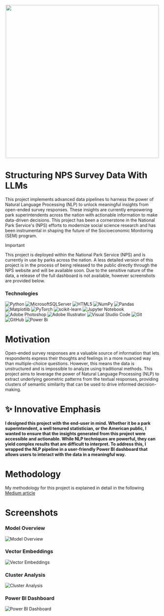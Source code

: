 <p align="center">
    <img src="https://github.com/austinlackey/nps-sem/blob/main/Writeup%20Files/Medium%20Title%20Text.png" width="500">
</p>

# Structuring NPS Survey Data With LLMs
This project implements advanced data pipelines to harness the power of Natural Language Processing (NLP) to unlock meaningful insights from open-ended survey responses. These insights are currently empowering park superintendents across the nation with actionable information to make data-driven decisions. This project has been a cornerstone in the National Park Service's (NPS) efforts to modernize social science research and has been instrumental in shaping the future of the Socioeconomic Monitoring (SEM) program.

> [!IMPORTANT]
> This project is deployed within the National Park Service (NPS) and is currently in use by parks across the nation. A less detailed version of this project is in the process of being released to the public directly through the NPS website and will be available soon. Due to the sensitive nature of the data, a release of the full dashboard is not available, however screenshots are provided below.

### Technologies
![Python](https://img.shields.io/badge/python-3670A0?style=for-the-badge&logo=python&logoColor=ffdd54)
![MicrosoftSQLServer](https://img.shields.io/badge/Microsoft%20SQL%20Server-CC2927?style=for-the-badge&logo=microsoft%20sql%20server&logoColor=white)
![HTML5](https://img.shields.io/badge/html5-%23E34F26.svg?style=for-the-badge&logo=html5&logoColor=white)
![NumPy](https://img.shields.io/badge/numpy-%23013243.svg?style=for-the-badge&logo=numpy&logoColor=white)
![Pandas](https://img.shields.io/badge/pandas-%23150458.svg?style=for-the-badge&logo=pandas&logoColor=white)
![Matplotlib](https://img.shields.io/badge/Matplotlib-%23ffffff.svg?style=for-the-badge&logo=Matplotlib&logoColor=black)
![PyTorch](https://img.shields.io/badge/PyTorch-%23EE4C2C.svg?style=for-the-badge&logo=PyTorch&logoColor=white)
![scikit-learn](https://img.shields.io/badge/scikit--learn-%23F7931E.svg?style=for-the-badge&logo=scikit-learn&logoColor=white)
![Jupyter Notebook](https://img.shields.io/badge/jupyter-%23FA0F00.svg?style=for-the-badge&logo=jupyter&logoColor=white)
![Adobe Photoshop](https://img.shields.io/badge/adobe%20photoshop-%2331A8FF.svg?style=for-the-badge&logo=adobe%20photoshop&logoColor=white)
![Adobe Illustrator](https://img.shields.io/badge/adobe%20illustrator-%23FF9A00.svg?style=for-the-badge&logo=adobe%20illustrator&logoColor=white)
![Visual Studio Code](https://img.shields.io/badge/Visual%20Studio%20Code-0078d7.svg?style=for-the-badge&logo=visual-studio-code&logoColor=white)
![Git](https://img.shields.io/badge/git-%23F05033.svg?style=for-the-badge&logo=git&logoColor=white)
![GitHub](https://img.shields.io/badge/github-%23121011.svg?style=for-the-badge&logo=github&logoColor=white)
![Power Bi](https://img.shields.io/badge/power_bi-F2C811?style=for-the-badge&logo=powerbi&logoColor=black)


# Motivation
Open-ended survey responses are a valuable source of information that lets respondents express their thoughts and feelings in a more nuanced way than multiple-choice questions. However, this means the data is unstructured and is impossible to analyze using traditional methods. This project aims to leverage the power of Natural Language Processing (NLP) to extract underlying geometric patterns from the textual responses, providing clusters of semantic similarity that can be used to drive informed decision-making.

# :sparkles: Innovative Emphasis
**I designed this project with the end-user in mind. Whether it be a park superintendent, a well tenured statistician, or the American public, I wanted to ensure that the insights generated from this project were accessible and actionable. While NLP techniques are powerful, they can yield complex results that are difficult to interpret. To address this, I wrapped the NLP pipeline in a user-friendly Power BI dashboard that allows users to interact with the data in a meaningful way.**

# Methodology
My methodology for this project is explained in detail in the following
[Medium article](https://medium.com/@austin-lackey/parsing-the-park-goer-perspective-0f432fd1b65f)

# Screenshots

### Model Overview
![Model Overview](https://github.com/austinlackey/nps-sem/blob/main/Writeup%20Files/Figures/full-model.png)

### Vector Embeddings
![Vector Embeddings](https://github.com/austinlackey/nps-sem/blob/main/Writeup%20Files/Figures/cluster-cloth.png)

### Cluster Analysis
![Cluster Analysis](https://github.com/austinlackey/nps-sem/blob/main/Writeup%20Files/Figures/o_least1.png)

### Power BI Dashboard
![Power BI Dashboard](https://github.com/austinlackey/nps-sem/blob/main/Writeup%20Files/Dashboard.png)